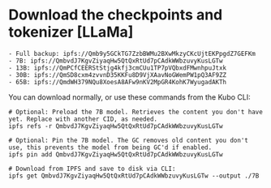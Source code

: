 # Download the checkpoints and tokenizer [LLaMa]
```shell
- Full backup: ipfs://Qmb9y5GCkTG7ZzbBWMu2BXwMkzyCKcUjtEKPpgdZ7GEFKm
- 7B: ipfs://QmbvdJ7KgvZiyaqHw5QtQxRtUd7pCAdkWWbzuvyKusLGTw
- 13B: ipfs://QmPCfCEERStStjg4kfj3cmCUu1TP7pVQbxdFMwnhpuJtxk
- 30B: ipfs://QmSD8cxm4zvvnD35KKFu8D9VjXAavNoGWemPW1pQ3AF9ZZ
- 65B: ipfs://QmdWH379NQu8XoesA8AFw9nKV2MpGR4KohK7WyugadAKTh
```
You can download normally, or use these commands from the Kubo CLI:
```shell
# Optional: Preload the 7B model. Retrieves the content you don't have yet. Replace with another CID, as needed.
ipfs refs -r QmbvdJ7KgvZiyaqHw5QtQxRtUd7pCAdkWWbzuvyKusLGTw

# Optional: Pin the 7B model. The GC removes old content you don't use, this prevents the model from being GC'd if enabled.
ipfs pin add QmbvdJ7KgvZiyaqHw5QtQxRtUd7pCAdkWWbzuvyKusLGTw

# Download from IPFS and save to disk via CLI:
ipfs get QmbvdJ7KgvZiyaqHw5QtQxRtUd7pCAdkWWbzuvyKusLGTw --output ./7B
```
